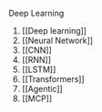 Deep Learning
1. [[Deep learning]]
2. [[Neural Network]]
3. [[CNN]]
4. [[RNN]]
5. [[LSTM]]
6. [[Transformers]]
7. [[Agentic]]
8. [[MCP]]